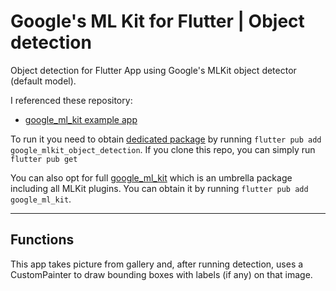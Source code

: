 # Google's ML Kit for Flutter | Object detection

Object detection for Flutter App using Google's MLKit object detector (default model).

I referenced these repository:

- [google_ml_kit example app](https://github.com/flutter-ml/google_ml_kit_flutter/tree/master/packages/example)

To run it you need to obtain [dedicated package](https://pub.dev/packages/google_mlkit_object_detection) by running `flutter pub add google_mlkit_object_detection`. If you clone this repo, you can simply run `flutter pub get`

You can also opt for full [google_ml_kit](https://pub.dev/packages/google_ml_kit) which is an umbrella package including all MLKit plugins. You can obtain it by running `flutter pub add google_ml_kit`.


---
## Functions

This app takes picture from gallery and, after running detection, uses a CustomPainter to draw bounding boxes with labels (if any) on that image.

